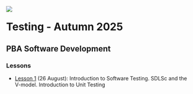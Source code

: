 <img src="https://github.com/user-attachments/assets/30687bf2-ae01-4097-a112-48c9f7c7fa47" align="left" style="z-index: 999;">

# Testing - Autumn 2025
## PBA Software Development

### Lessons

- [Lesson 1](https://github.com/arturomorarioja-kea/WD_UX_F25/blob/main/Lesson01/README.md) (26 August): Introduction to Software Testing. SDLSc and the V-model. Introduction to Unit Testing
